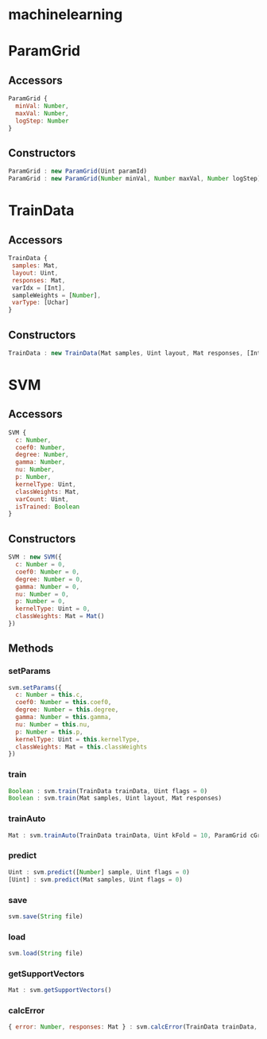 # machinelearning

<a name="ParamGrid"></a>

# ParamGrid

## Accessors
``` javascript
ParamGrid {
  minVal: Number,
  maxVal: Number,
  logStep: Number
}
```

<a name="ParamGrid.constructors"></a>

## Constructors
``` javascript
ParamGrid : new ParamGrid(Uint paramId)
ParamGrid : new ParamGrid(Number minVal, Number maxVal, Number logStep)
```


<a name="TrainData"></a>

# TrainData

## Accessors
``` javascript
TrainData {
 samples: Mat,
 layout: Uint,
 responses: Mat,
 varIdx = [Int],
 sampleWeights = [Number],
 varType: [Uchar]
}
```

<a name="TrainData.constructors"></a>

## Constructors
``` javascript
TrainData : new TrainData(Mat samples, Uint layout, Mat responses, [Int] varIdx = [], [Int] sampleIdx = [], [Number] sampleWeights = [], [Uchar] varType = [])
```


<a name="SVM"></a>

# SVM

## Accessors
``` javascript
SVM {
  c: Number,
  coef0: Number,
  degree: Number,
  gamma: Number,
  nu: Number,
  p: Number,
  kernelType: Uint,
  classWeights: Mat,
  varCount: Uint,
  isTrained: Boolean
}
```

<a name="SVM.constructors"></a>

## Constructors
``` javascript
SVM : new SVM({
  c: Number = 0,
  coef0: Number = 0,
  degree: Number = 0,
  gamma: Number = 0,
  nu: Number = 0,
  p: Number = 0,
  kernelType: Uint = 0,
  classWeights: Mat = Mat()
})
```
## Methods

<a name="SVM.setParams"></a>

### setParams
``` javascript
svm.setParams({
  c: Number = this.c,
  coef0: Number = this.coef0,
  degree: Number = this.degree,
  gamma: Number = this.gamma,
  nu: Number = this.nu,
  p: Number = this.p,
  kernelType: Uint = this.kernelType,
  classWeights: Mat = this.classWeights
})
```

<a name="SVM.train"></a>

### train
``` javascript
Boolean : svm.train(TrainData trainData, Uint flags = 0)
Boolean : svm.train(Mat samples, Uint layout, Mat responses)
```

<a name="SVM.trainAuto"></a>

### trainAuto
``` javascript
Mat : svm.trainAuto(TrainData trainData, Uint kFold = 10, ParamGrid cGrid = ParamGrid(SVM.C), ParamGrid gammaGrid = ParamGrid(SVM.GAMMA), ParamGrid pGrid = ParamGrid(SVM.P), ParamGrid nuGrid = ParamGrid(SVM.NU), ParamGrid coeffGrid = ParamGrid(SVM.COEF), ParamGrid degreeGrid = ParamGrid(SVM.DEGREE), Boolean balanced = false)
```

<a name="SVM.predict"></a>

### predict
``` javascript
Uint : svm.predict([Number] sample, Uint flags = 0)
[Uint] : svm.predict(Mat samples, Uint flags = 0)
```

<a name="SVM.save"></a>

### save
``` javascript
svm.save(String file)
```

<a name="SVM.load"></a>

### load
``` javascript
svm.load(String file)
```

<a name="SVM.getSupportVectors"></a>

### getSupportVectors
``` javascript
Mat : svm.getSupportVectors()
```

<a name="SVM.calcError"></a>

### calcError
``` javascript
{ error: Number, responses: Mat } : svm.calcError(TrainData trainData, Boolean test)
```